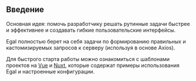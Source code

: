 ## Введение

Основная идея: помочь разработчику решать рутинные задачи быстрее и
эффективнее и создавать гибкие пользовательские интерфейсы.

Egal полностью берет на себя задачи по формированию правильных и
кастомизируемых запросов к серверу (используя в основе Axios).

Для быстрого старта работы можно ознакомиться с шаблонами проектов на [Vue](https://github.com/egal/egal-vue-project) и [Nuxt](https://github.com/egal/egal-nuxt-project), 
которые содержат примеры использования Egal и настроенные конфигурации.

